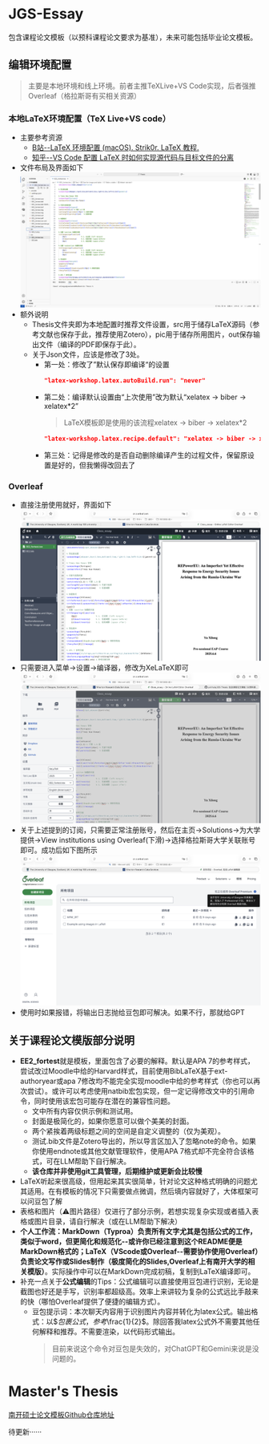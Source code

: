 # JGS-Essay
包含课程论文模板（以预科课程论文要求为基准），未来可能包括毕业论文模板。
## 编辑环境配置
> 主要是本地环境和线上环境。前者主推TeXLive+VS Code实现，后者强推Overleaf（格拉斯哥有买相关资源）

### 本地LaTeX环境配置（TeX Live+VS code）
- 主要参考资源
  - [B站--LaTeX 环境配置 (macOS). Strik0r. LaTeX 教程.](https://www.bilibili.com/video/BV1xCNfejEMv?vd_source=03933c815d0479ac0dc2b0f082cd8fb8)
  - [知乎--VS Code 配置 LaTeX 时如何实现源代码与目标文件的分离](https://zhuanlan.zhihu.com/p/24397052814)
- 文件布局及界面如下
  ![文件布局](./pic4readme/layout.png)
- 额外说明
  - Thesis文件夹即为本地配置时推荐文件设置，src用于储存LaTeX源码（参考文献也保存于此，推荐使用Zotero），pic用于储存所用图片，out保存输出文件（编译的PDF即保存于此）。
  - 关于Json文件，应该是修改了3处。
    - 第一处：修改了”默认保存即编译“的设置
      ```Json
      "latex-workshop.latex.autoBuild.run": "never"
      ```
    - 第二处：编译默认设置由“上次使用”改为默认“xelatex -> biber -> xelatex*2”
      > LaTeX模板即是使用的该流程xelatex -> biber -> xelatex*2
      ```Json
      "latex-workshop.latex.recipe.default": "xelatex -> biber -> xelatex*2"
      ```
    - 第三处：记得是修改的是否自动删除编译产生的过程文件，保留原设置是好的，但我懒得改回去了

### Overleaf
- 直接注册使用就好，界面如下
  ![界面](./pic4readme/jiemian.png)
- 只需要进入菜单->设置->编译器，修改为XeLaTeX即可
  ![设置](./pic4readme/shezhi.png)
- 关于上述提到的订阅，只需要正常注册账号，然后在主页->Solutions->为大学提供->View institutions using Overleaf(下滑)->选择格拉斯哥大学关联账号即可。成功后如下图所示
  ![订阅](./pic4readme/dingyue.png)
- 使用时如果报错，将输出日志抛给豆包即可解决。如果不行，那就给GPT

## 关于课程论文模版部分说明

- **EE2_fortest**就是模板，里面包含了必要的解释。默认是APA 7的参考样式，尝试改过Moodle中给的Harvard样式，目前使用BibLaTeX基于ext-authoryear或apa 7修改均不能完全实现moodle中给的参考样式（你也可以再次尝试）。或许可以考虑使用natbib宏包实现，但一定记得修改文中的引用命令，同时使用该宏包可能存在潜在的兼容性问题。
  - 文中所有内容仅供示例和测试用。
  - 封面是极简化的，如果你愿意可以做个美美的封面。
  - 两个紧挨着两级标题之间的空间是自定义调整的（仅为美观）。
  - 测试.bib文件是Zotero导出的，所以导言区加入了忽略note的命令。如果你使用endnote或其他文献管理软件，使用APA 7格式却不完全符合该格式，可在LLM帮助下自行解决。
  - **该仓库并非使用git工具管理，后期维护或更新会比较慢**
- LaTeX听起来很高级，但用起来其实很简单，针对论文这种格式明确的问题尤其适用。在有模板的情况下只需要做点微调，然后填内容就好了，大体框架可以问豆包了解
- 表格和图片（⚠️图片路径）仅进行了部分示例，若想实现复杂实现或者插入表格或图片目录，请自行解决（或在LLM帮助下解决）
- **个人工作流：MarkDown（Typroa）负责所有文字尤其是包括公式的工作，类似于word，但更简化和规范化--或许你已经注意到这个README便是MarkDown格式的；LaTeX（VScode或Overleaf--需要协作使用Overleaf）负责论文写作或Slides制作（极度简化的Slides,Overleaf上有南开大学的相关模版）**。实际操作中可以在MarkDown完成初稿，复制到LaTeX编译即可。
- 补充一点关于**公式编辑**的Tips：公式编辑可以直接使用豆包进行识别，无论是截图也好还是手写，识别率都超级高。效率上来讲较为复杂的公式远比手敲来的快（哪怕Overleaf提供了便捷的编辑方式）。
  - 豆包提示词：本次聊天内容用于识别图片内容并转化为latex公式。输出格式：以$$包裹公式，参考$\frac{1}{2}$。除回答我latex公式外不需要其他任何解释和推荐。不需要渲染，以代码形式输出。
    > 目前来说这个命令对豆包是失效的，对ChatGPT和Gemini来说是没问题的。
# Master's Thesis
[南开硕士论文模板Github仓库地址](https://github.com/NewFuture/NKThesis)

待更新······
